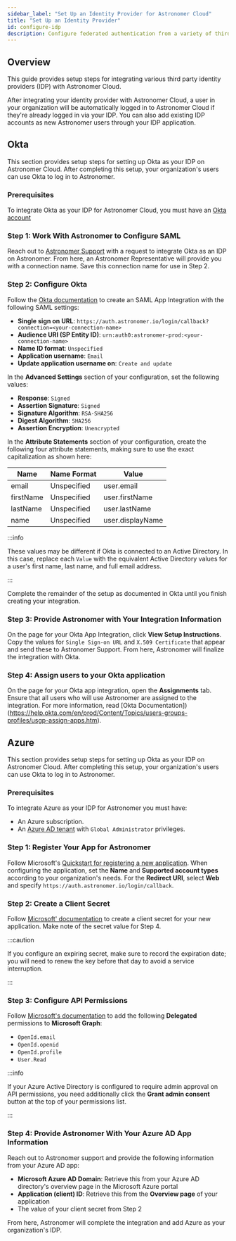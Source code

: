 ```yaml
---
sidebar_label: "Set Up an Identity Provider for Astronomer Cloud"
title: "Set Up an Identity Provider"
id: configure-idp
description: Configure federated authentication from a variety of third party identity providers on Astronomer Cloud.
---
```


## Overview

This guide provides setup steps for integrating various third party identity providers (IDP) with Astronomer Cloud.

After integrating your identity provider with Astronomer Cloud, a user in your organization will be automatically logged in to Astronomer Cloud if they're already logged in via your IDP. You can also add existing IDP accounts as new Astronomer users through your IDP application.

## Okta

This section provides setup steps for setting up Okta as your IDP on Astronomer Cloud. After completing this setup, your organization's users can use Okta to log in to Astronomer.

### Prerequisites

To integrate Okta as your IDP for Astronomer Cloud, you must have an [Okta account](https://www.okta.com/)

### Step 1: Work With Astronomer to Configure SAML

Reach out to [Astronomer Support](support.astronomer.io) with a request to integrate Okta as an IDP on Astronomer. From here, an Astronomer Representative will provide you with a connection name. Save this connection name for use in Step 2.

### Step 2: Configure Okta

Follow the [Okta documentation](https://help.okta.com/en/prod/Content/Topics/Apps/Apps_App_Integration_Wizard_SAML.htm) to create an SAML App Integration with the following SAML settings:

- **Single sign on URL**: `https://auth.astronomer.io/login/callback?connection=<your-connection-name>`
- **Audience URI (SP Entity ID)**: `urn:auth0:astronomer-prod:<your-connection-name>`
- **Name ID format**: `Unspecified`
- **Application username**: `Email`
- **Update application username on**: `Create and update`

In the **Advanced Settings** section of your configuration, set the following values:

- **Response**: `Signed`
- **Assertion Signature**: `Signed`
- **Signature Algorithm**: `RSA-SHA256`
- **Digest Algorithm**: `SHA256`
- **Assertion Encryption**: `Unencrypted`

In the **Attribute Statements** section of your configuration, create the following four attribute statements, making sure to use the exact capitalization as shown here:

| Name      | Name Format | Value            |
| --------- | ----------- | ---------------- |
| email     | Unspecified | user.email       |
| firstName | Unspecified | user.firstName   |
| lastName  | Unspecified | user.lastName    |
| name      | Unspecified | user.displayName |

:::info

These values may be different if Okta is connected to an Active Directory. In this case, replace each `Value` with the equivalent Active Directory values for a user's first name, last name, and full email address.

:::

Complete the remainder of the setup as documented in Okta until you finish creating your integration.

### Step 3: Provide Astronomer with Your Integration Information

On the page for your Okta App Integration, click **View Setup Instructions**. Copy the values for `Single Sign-on URL` and `X.509 Certificate` that appear and send these to Astronomer Support. From here, Astronomer will finalize the integration with Okta.

### Step 4: Assign users to your Okta application

On the page for your Okta app integration, open the **Assignments** tab. Ensure that all users who will use Astronomer are assigned to the integration. For more information, read [Okta Documentation])(https://help.okta.com/en/prod/Content/Topics/users-groups-profiles/usgp-assign-apps.htm).

## Azure

This section provides setup steps for setting up Okta as your IDP on Astronomer Cloud. After completing this setup, your organization's users can use Okta to log in to Astronomer.

### Prerequisites

To integrate Azure as your IDP for Astronomer you must have:

- An Azure subscription.
- An [Azure AD tenant](https://docs.microsoft.com/en-us/azure/active-directory/develop/quickstart-create-new-tenant) with `Global Administrator` privileges.

### Step 1: Register Your App for Astronomer

Follow Microsoft's [Quickstart for registering a new application](https://docs.microsoft.com/en-us/azure/active-directory/develop/quickstart-register-app). When configuring the application, set the **Name** and **Supported account types** according to your organization's needs. For the **Redirect URI**, select **Web** and specify `https://auth.astronomer.io/login/callback`.

### Step 2: Create a Client Secret

Follow [Microsoft' documentation](https://docs.microsoft.com/en-us/azure/active-directory/develop/quickstart-register-app#add-credentials) to create a client secret for your new application. Make note of the secret value for Step 4.

:::caution

If you configure an expiring secret, make sure to record the expiration date; you will need to renew the key before that day to avoid a service interruption.

:::

### Step 3: Configure API Permissions

Follow [Microsoft's documentation](https://docs.microsoft.com/en-us/azure/active-directory/develop/quickstart-configure-app-access-web-apis#add-permissions-to-access-web-apis) to add the following **Delegated** permissions to **Microsoft Graph**:

- `OpenId.email`
- `OpenId.openid`
- `OpenId.profile`
- `User.Read`

:::info

If your Azure Active Directory is configured to require admin approval on API permissions, you need additionally click the **Grant admin consent** button at the top of your permissions list.

:::

### Step 4: Provide Astronomer With Your Azure AD App Information

Reach out to Astronomer support and provide the following information from your Azure AD app:

- **Microsoft Azure AD Domain**: Retrieve this from your Azure AD directory's overview page in the Microsoft Azure portal
- **Application (client) ID**: Retrieve this from the **Overview page** of your application
- The value of your client secret from Step 2

From here, Astronomer will complete the integration and add Azure as your organization's IDP.
